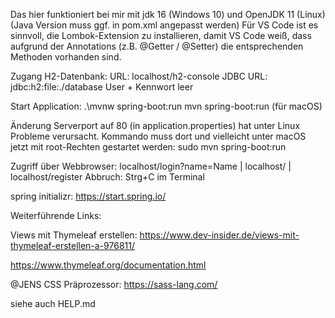 Das hier funktioniert bei mir mit jdk 16 (Windows 10) und OpenJDK 11 (Linux)
(Java Version muss ggf. in pom.xml angepasst werden)
Für VS Code ist es sinnvoll, die Lombok-Extension zu installieren, damit VS Code
weiß, dass aufgrund der Annotations (z.B. @Getter / @Setter) die entsprechenden Methoden vorhanden sind.

Zugang H2-Datenbank:
URL: localhost/h2-console
JDBC URL: jdbc:h2:file:./database
User + Kennwort leer

Start Application: .\mvnw spring-boot:run
                   mvn spring-boot:run (für macOS)

Änderung Serverport auf 80 (in application.properties) hat unter Linux Probleme verursacht.
Kommando muss dort und vielleicht unter macOS jetzt mit root-Rechten gestartet werden:
    sudo mvn spring-boot:run

Zugriff über Webbrowser: localhost/login?name=Name | localhost/ | localhost/register
Abbruch: Strg+C im Terminal

spring initializr: https://start.spring.io/

Weiterführende Links:

Views mit Thymeleaf erstellen: https://www.dev-insider.de/views-mit-thymeleaf-erstellen-a-976811/

https://www.thymeleaf.org/documentation.html

@JENS CSS Präprozessor:
https://sass-lang.com/

siehe auch HELP.md